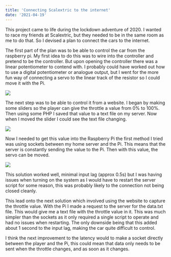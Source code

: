```yaml
---
title: 'Connecting Scalextric to the internet'
date: '2021-04-19'
---
```


This project came to life during the lockdown adventure of 2020. I wanted to race my friends at Scalextric, but they needed to be in the same room as me to do that. So I devised a plan to connect the cars to the internet.


The first part of the plan was to be able to control the car from the raspberry pi. My first idea to do this was to wire into the controller and pretend to be the controller. But upon opening the controller there was a linear potentiometer to contend with. I probably could have worked out how to use a digital potentiometer or analogue output, but I went for the more fun way of connecting a servo to the linear track of the resistor so I could move it with the Pi.

![](/images/scalextric-controller.jpg#200x400)


The next step was to be able to control it from a website. I began by making some sliders so the player can give the throttle a value from 0% to 100%. Then using some PHP I saved that value to a text file on my server. Now when I moved the slider I could see the text file changing.

![](/images/sliders.png) 


Now I needed to get this value into the Raspberry Pi the first method I tried was using sockets between my home server and the Pi. This means that the server is constantly sending the value to the Pi. Then with this value, the servo can be moved.

![](/images/controller-moving.gif#200x400) 

This solution worked well, minimal input lag (approx 0.5s) but I was having issues when turning on the system as I would have to restart the server script for some reason, this was probably likely to the connection not being closed cleanly.

This lead onto the next solution which involved using the website to capture the throttle value. With the Pi I made a request to the server for the data.txt file. This would give me a text file with the throttle value in it. This was much simpler than the sockets as it only required a single script to operate and had no issues when restarting. The only downside being that this added about 1 second to the input lag, making the car quite difficult to control. 

I think the next improvement to the latency would to make a socket directly between the player and the Pi, this could mean that data only needs to be sent when the throttle changes, and as soon as it changes.